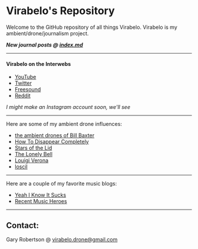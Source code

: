 # Virabelo's Repository 
Welcome to the GitHub repository of all things Virabelo.
Virabelo is my ambient/drone/journalism project. 

***New journal posts @ [index.md](https://github.com/theambientdronesofvirabelo/Virabelo/blob/main/index.md)***
___
#### Virabelo on the Interwebs
- [YouTube](https://youtube.com/@theambientdronesofvirabelo) 
- [Twitter](https://www.twitter.com/virabelomusic) 
- [Freesound](https://freesound.org/people/virabelo/ ) 
- [Reddit](https://www.reddit.com/user/TimeEfficient1588/ ) 

*I might make an Instagram account soon, we'll see*
___
Here are some of my ambient drone influences:

- [the ambient drones of Bill Baxter](https://billbaxter.bandcamp.com/) 
- [How To Disappear Completely](https://htdc.bandcamp.com/) 
- [Stars of the Lid](https://starsofthelid.bandcamp.com) 
- [The Lonely Bell](https://thelonelybell.bandcamp.com/)
- [Louigi Verona](https://louigi.bandcamp.com/)
- [loscil](https://loscil.bandcamp.com/)
___
Here are a couple of my favorite music blogs:

- [Yeah I Know It Sucks](https://yeahiknowitsucks.wordpress.com/)
- [Recent Music Heroes](https://agier.blogspot.com/) 
___
## Contact:

Gary Robertson @ virabelo.drone@gmail.com 
